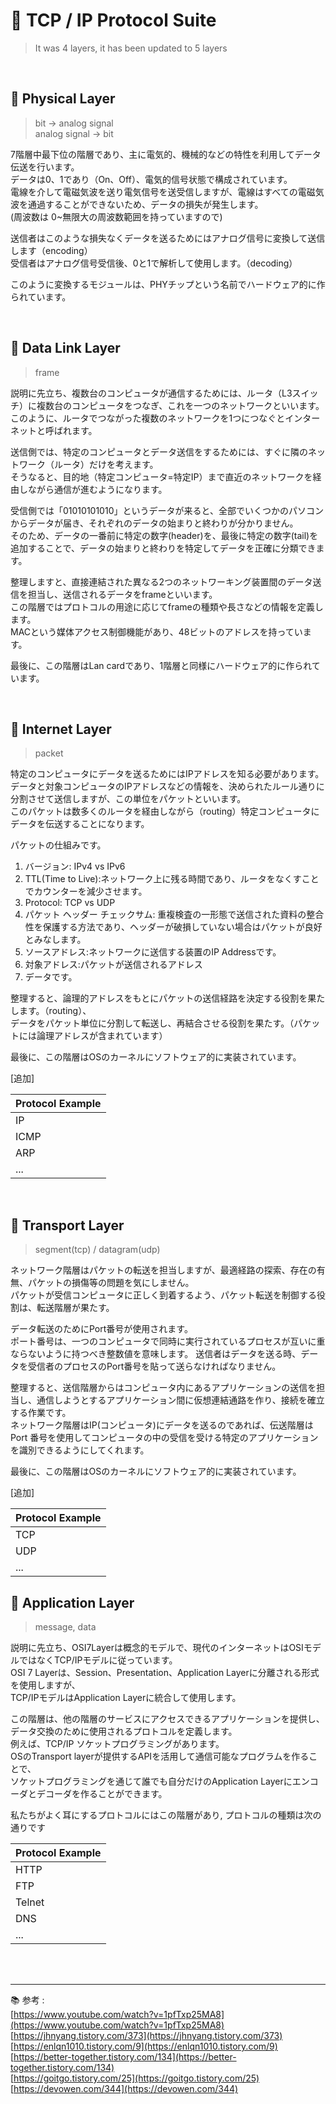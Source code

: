 # 🔑 TCP / IP Protocol Suite

> It was 4 layers, it has been updated to 5 layers

<br>

## 📌 Physical Layer

> bit → analog signal
> <br>
> analog signal → bit

7階層中最下位の階層であり、主に電気的、機械的などの特性を利用してデータ伝送を行います。<br>
データは0、1であり（On、Off）、電気的信号状態で構成されています。<br>
電線を介して電磁気波を送り電気信号を送受信しますが、電線はすべての電磁気波を通過することができないため、データの損失が発生します。<br>
(周波数は 0~無限大の周波数範囲を持っていますので)<br>

送信者はこのような損失なくデータを送るためにはアナログ信号に変換して送信します（encoding）<br>
受信者はアナログ信号受信後、0と1で解析して使用します。（decoding）<br>

このように変換するモジュールは、PHYチップという名前でハードウェア的に作られています。

<br>

## 📌 Data Link Layer

> frame

説明に先立ち、複数台のコンピュータが通信するためには、ルータ（L3スイッチ）に複数台のコンピュータをつなぎ、これを一つのネットワークといいます。<br>
このように、ルータでつながった複数のネットワークを1つにつなぐとインターネットと呼ばれます。<br>

送信側では、特定のコンピュータとデータ送信をするためには、すぐに隣のネットワーク（ルータ）だけを考えます。<br>
そうなると、目的地（特定コンピュータ=特定IP）まで直近のネットワークを経由しながら通信が進むようになります。<br>

受信側では「01010101010」というデータが来ると、全部でいくつかのパソコンからデータが届き、それぞれのデータの始まりと終わりが分かりません。<br>
そのため、データの一番前に特定の数字(header)を、最後に特定の数字(tail)を追加することで、データの始まりと終わりを特定してデータを正確に分類できます。<br>

整理しますと、直接連結された異なる2つのネットワーキング装置間のデータ送信を担当し、送信されるデータをframeといいます。<br>
この階層ではプロトコルの用途に応じてframeの種類や長さなどの情報を定義します。<br>
MACという媒体アクセス制御機能があり、48ビットのアドレスを持っています。<br>

最後に、この階層はLan cardであり、1階層と同様にハードウェア的に作られています。

<br>

## 📌 Internet Layer

> packet

特定のコンピュータにデータを送るためにはIPアドレスを知る必要があります。<br>
データと対象コンピュータのIPアドレスなどの情報を、決められたルール通りに分割させて送信しますが、この単位をパケットといいます。<br>
このパケットは数多くのルータを経由しながら（routing）特定コンピュータにデータを伝送することになります。<br>

パケットの仕組みです。
1. バージョン: IPv4 vs IPv6
2. TTL(Time to Live):ネットワーク上に残る時間であり、ルータをなくすことでカウンターを減少させます。
3. Protocol: TCP vs UDP
4. パケット ヘッダー チェックサム: 重複検査の一形態で送信された資料の整合性を保護する方法であり、ヘッダーが破損していない場合はパケットが良好とみなします。
5. ソースアドレス:ネットワークに送信する装置のIP Addressです。
6. 対象アドレス:パケットが送信されるアドレス
7. データです。

整理すると、論理的アドレスをもとにパケットの送信経路を決定する役割を果たします。（routing）、<br>
データをパケット単位に分割して転送し、再結合させる役割を果たす。（パケットには論理アドレスが含まれています）

最後に、この階層はOSのカーネルにソフトウェア的に実装されています。

[追加]

|Protocol Example|
|---|
|IP|
|ICMP|
|ARP|
|...|

<br>

## 📌 Transport Layer

> segment(tcp) / datagram(udp)

ネットワーク階層はパケットの転送を担当しますが、最適経路の探索、存在の有無、パケットの損傷等の問題を気にしません。<br>
パケットが受信コンピュータに正しく到着するよう、パケット転送を制御する役割は、転送階層が果たす。

データ転送のためにPort番号が使用されます。<br>
ポート番号は、一つのコンピュータで同時に実行されているプロセスが互いに重ならないように持つべき整数値を意味します。
送信者はデータを送る時、データを受信者のプロセスのPort番号を貼って送らなければなりません。<br>

整理すると、送信階層からはコンピュータ内にあるアプリケーションの送信を担当し、通信しようとするアプリケーション間に仮想連結通路を作り、接続を確立する作業です。<br>
ネットワーク階層はIP(コンピュータ)にデータを送るのであれば、伝送階層はPort 番号を使用してコンピュータの中の受信を受ける特定のアプリケーションを識別できるようにしてくれます。

最後に、この階層はOSのカーネルにソフトウェア的に実装されています。

[追加]

|Protocol Example|
|---|
|TCP|
|UDP|
|...|

## 📌 Application Layer

> message, data

説明に先立ち、OSI7Layerは概念的モデルで、現代のインターネットはOSIモデルではなくTCP/IPモデルに従っています。<br>
OSI 7 Layerは、Session、Presentation、Application Layerに分離される形式を使用しますが、<br>
TCP/IPモデルはApplication Layerに統合して使用します。

この階層は、他の階層のサービスにアクセスできるアプリケーションを提供し、データ交換のために使用されるプロトコルを定義します。<br>
例えば、TCP/IP ソケットプログラミングがあります。<br>
OSのTransport layerが提供するAPIを活用して通信可能なプログラムを作ることで、<br>
ソケットプログラミングを通じて誰でも自分だけのApplication Layerにエンコーダとデコーダを作ることができます。

私たちがよく耳にするプロトコルにはこの階層があり, プロトコルの種類は次の通りです

|Protocol Example|
|---|
|HTTP|
|FTP|
|Telnet|
|DNS|
|...|

<br>
<br>

---

📚 参考 : <br>
[https://www.youtube.com/watch?v=1pfTxp25MA8](https://www.youtube.com/watch?v=1pfTxp25MA8)
<br>
[https://jhnyang.tistory.com/373](https://jhnyang.tistory.com/373)
<br>
[https://enlqn1010.tistory.com/9](https://enlqn1010.tistory.com/9)
<br>
[https://better-together.tistory.com/134](https://better-together.tistory.com/134)
<br>
[https://goitgo.tistory.com/25](https://goitgo.tistory.com/25)
<br>
[https://devowen.com/344](https://devowen.com/344)
